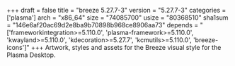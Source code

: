 +++
draft = false
title = "breeze 5.27.7-3"
version = "5.27.7-3"
categories = ['plasma']
arch = "x86_64"
size = "74085700"
usize = "80368510"
sha1sum = "146e6af20ac69d2e8ba9b70898b968ce8906aa73"
depends = "['frameworkintegration>=5.110.0', 'plasma-framework>=5.110.0', 'kwayland>=5.110.0', 'kdecoration>=5.27.7', 'kcmutils>=5.110.0', 'breeze-icons']"
+++
Artwork, styles and assets for the Breeze visual style for the Plasma Desktop.